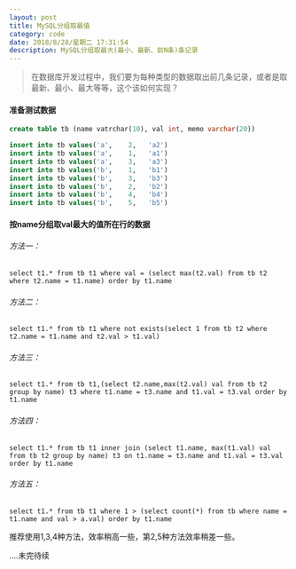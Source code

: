 ```yaml
---
layout: post
title: MySQL分组取最值
category: code
date: 2018/8/28/星期二 17:31:54
description: MySQL分组取最大(最小、最新、前N条)条记录
---
```


> 在数据库开发过程中，我们要为每种类型的数据取出前几条记录，或者是取最新、最小、最大等等，这个该如何实现？

#### 准备测试数据

```sql
create table tb (name vatrchar(10), val int, memo varchar(20))

insert into tb values('a',    2,   'a2')
insert into tb values('a',    1,   'a1')
insert into tb values('a',    3,   'a3')
insert into tb values('b',    1,   'b1')
insert into tb values('b',    3,   'b3')
insert into tb values('b',    2,   'b2')
insert into tb values('b',    4,   'b4')
insert into tb values('b',    5,   'b5')
```

#### 按name分组取val最大的值所在行的数据
###### 方法一：
`select t1.* from tb t1 where val = (select max(t2.val) from tb t2 where t2.name = t1.name) order by t1.name`
###### 方法二：
`select t1.* from tb t1 where not exists(select 1 from tb t2 where t2.name = t1.name and t2.val > t1.val)`
###### 方法三：
`select t1.* from tb t1,(select t2.name,max(t2.val) val from tb t2 group by name) t3 where t1.name = t3.name and t1.val = t3.val order by t1.name`
###### 方法四：
`select t1.* from tb t1 inner join (select t1.name, max(t1.val) val from tb t2 group by name) t3 on t1.name = t3.name and t1.val = t3.val order by t1.name`
###### 方法五：
`select t1.* from tb t1 where 1 > (select count(*) from tb where name = t1.name and val > a.val) order by t1.name`

推荐使用1,3,4种方法，效率稍高一些，第2,5种方法效率稍差一些。

....未完待续


